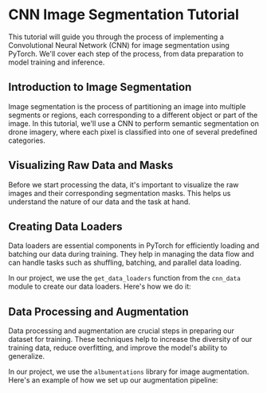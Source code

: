 # CNN Image Segmentation Tutorial

This tutorial will guide you through the process of implementing a Convolutional Neural Network (CNN) for image segmentation using PyTorch. We'll cover each step of the process, from data preparation to model training and inference.

## Introduction to Image Segmentation

Image segmentation is the process of partitioning an image into multiple segments or regions, each corresponding to a different object or part of the image. In this tutorial, we'll use a CNN to perform semantic segmentation on drone imagery, where each pixel is classified into one of several predefined categories.

## Visualizing Raw Data and Masks

Before we start processing the data, it's important to visualize the raw images and their corresponding segmentation masks. This helps us understand the nature of our data and the task at hand.

## Creating Data Loaders

Data loaders are essential components in PyTorch for efficiently loading and batching our data during training. They help in managing the data flow and can handle tasks such as shuffling, batching, and parallel data loading.

In our project, we use the `get_data_loaders` function from the `cnn_data` module to create our data loaders. Here's how we do it:

## Data Processing and Augmentation

Data processing and augmentation are crucial steps in preparing our dataset for training. These techniques help to increase the diversity of our training data, reduce overfitting, and improve the model's ability to generalize.

In our project, we use the `albumentations` library for image augmentation. Here's an example of how we set up our augmentation pipeline:
